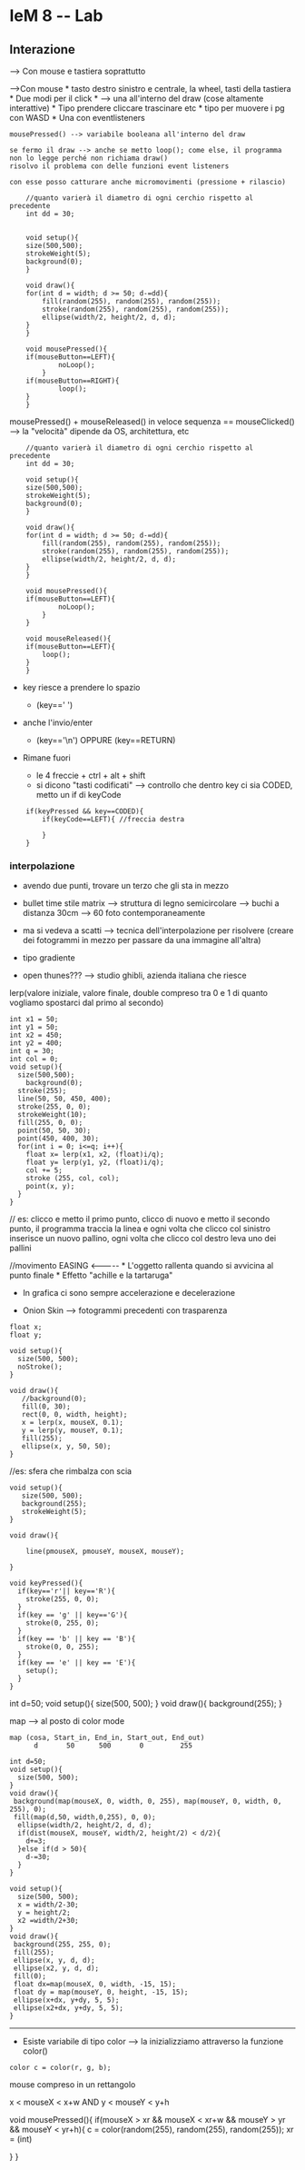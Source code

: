 # **IeM 8 -- Lab**

## **Interazione**  
--> Con mouse e tastiera soprattutto

-->Con mouse 
    * tasto destro sinistro e centrale, la wheel, tasti della tastiera
    * Due modi per il click 
    * --> una all'interno del draw (cose altamente interattive)
      * Tipo prendere cliccare trascinare etc
      * tipo per muovere i pg con WASD
    * Una con eventlisteners

    mousePressed() --> variabile booleana all'interno del draw

    se fermo il draw --> anche se metto loop(); come else, il programma non lo legge perché non richiama draw()  
    risolvo il problema con delle funzioni event listeners  

    con esse posso catturare anche micromovimenti (pressione + rilascio)

```processing
    //quanto varierà il diametro di ogni cerchio rispetto al precedente
    int dd = 30;


    void setup(){
    size(500,500); 
    strokeWeight(5); 
    background(0); 
    }

    void draw(){
    for(int d = width; d >= 50; d-=dd){
        fill(random(255), random(255), random(255)); 
        stroke(random(255), random(255), random(255)); 
        ellipse(width/2, height/2, d, d); 
    }
    }

    void mousePressed(){
    if(mouseButton==LEFT){
            noLoop(); 
        }
    if(mouseButton==RIGHT){
            loop();  
    }
    }
```

mousePressed() + mouseReleased() in veloce sequenza == mouseClicked() --> la "velocità" dipende da OS, architettura, etc

```processing
    //quanto varierà il diametro di ogni cerchio rispetto al precedente
    int dd = 30; 

    void setup(){
    size(500,500); 
    strokeWeight(5); 
    background(0); 
    }

    void draw(){
    for(int d = width; d >= 50; d-=dd){
        fill(random(255), random(255), random(255)); 
        stroke(random(255), random(255), random(255)); 
        ellipse(width/2, height/2, d, d); 
    }
    }

    void mousePressed(){
    if(mouseButton==LEFT){
            noLoop(); 
        }
    }

    void mouseReleased(){
    if(mouseButton==LEFT){
        loop(); 
    }
    }
```


* key riesce a prendere lo spazio
  * (key==' ')
* anche l'invio/enter
  * (key=='\n') OPPURE (key==RETURN)

* Rimane fuori
  * le 4 freccie + ctrl + alt + shift
  * si dicono "tasti codificati" --> controllo che dentro key ci sia CODED, metto un if di keyCode

```processing
    if(keyPressed && key==CODED){
        if(keyCode==LEFT){ //freccia destra

        }
    }
```

### **interpolazione**

* avendo due punti, trovare un terzo che gli sta in mezzo

* bullet time stile matrix --> struttura di legno semicircolare --> buchi a distanza 30cm --> 60 foto contemporaneamente

* ma si vedeva a scatti --> tecnica dell'interpolazione per risolvere (creare dei fotogrammi in mezzo per passare da una immagine all'altra)

* tipo gradiente

* open thunes??? --> studio ghibli, azienda italiana che riesce 


lerp(valore iniziale, valore finale, double compreso tra 0 e 1 di quanto vogliamo spostarci dal primo al secondo)

```processing
int x1 = 50; 
int y1 = 50; 
int x2 = 450;
int y2 = 400; 
int q = 30; 
int col = 0; 
void setup(){
  size(500,500);
    background(0); 
  stroke(255); 
  line(50, 50, 450, 400); 
  stroke(255, 0, 0); 
  strokeWeight(10);  
  fill(255, 0, 0); 
  point(50, 50, 30); 
  point(450, 400, 30); 
  for(int i = 0; i<=q; i++){
    float x= lerp(x1, x2, (float)i/q); 
    float y= lerp(y1, y2, (float)i/q); 
    col += 5; 
    stroke (255, col, col); 
    point(x, y); 
  }
}
```

// es: clicco e metto il primo punto, clicco di nuovo e metto il secondo punto, il programma traccia la linea e ogni volta che clicco col sinistro inserisce un nuovo pallino, ogni volta che clicco col destro leva uno dei pallini

//movimento EASING <----- 
    * L'oggetto rallenta quando si avvicina al punto finale
    * Effetto "achille e la tartaruga" 

* In grafica ci sono sempre accelerazione e decelerazione

* Onion Skin --> fotogrammi precedenti con trasparenza

```processing
float x; 
float y; 

void setup(){
  size(500, 500); 
  noStroke(); 
}

void draw(){
   //background(0); 
   fill(0, 30); 
   rect(0, 0, width, height); 
   x = lerp(x, mouseX, 0.1); 
   y = lerp(y, mouseY, 0.1); 
   fill(255); 
   ellipse(x, y, 50, 50); 
}
```

//es: sfera che rimbalza con scia



```
void setup(){
   size(500, 500); 
   background(255); 
   strokeWeight(5); 
}

void draw(){
   
    line(pmouseX, pmouseY, mouseX, mouseY); 
   
}

void keyPressed(){
  if(key=='r'|| key=='R'){
    stroke(255, 0, 0);
  }
  if(key == 'g' || key=='G'){
    stroke(0, 255, 0);  
  }
  if(key == 'b' || key == 'B'){
    stroke(0, 0, 255);  
  }
  if(key == 'e' || key == 'E'){
    setup(); 
  }
}
```

int d=50; 
void setup(){
  size(500, 500); 
}
void draw(){
  background(255); 
}

map --> al posto di color mode 

    map (cosa, Start_in, End_in, Start_out, End_out)
          d       50      500       0         255

```processing
int d=50; 
void setup(){
  size(500, 500); 
}
void draw(){
 background(map(mouseX, 0, width, 0, 255), map(mouseY, 0, width, 0, 255), 0); 
 fill(map(d,50, width,0,255), 0, 0); 
  ellipse(width/2, height/2, d, d); 
  if(dist(mouseX, mouseY, width/2, height/2) < d/2){
    d+=3; 
  }else if(d > 50){
    d-=30; 
  }
}
```

```processing
void setup(){
  size(500, 500);
  x = width/2-30; 
  y = height/2;
  x2 =width/2+30; 
}
void draw(){
 background(255, 255, 0); 
 fill(255); 
 ellipse(x, y, d, d); 
 ellipse(x2, y, d, d); 
 fill(0);
 float dx=map(mouseX, 0, width, -15, 15); 
 float dy = map(mouseY, 0, height, -15, 15); 
 ellipse(x+dx, y+dy, 5, 5); 
 ellipse(x2+dx, y+dy, 5, 5); 
}
```

***

* Esiste variabile di tipo color --> la inizializziamo attraverso la funzione color()

```
color c = color(r, g, b); 
```

mouse compreso in un rettangolo

x < mouseX < x+w
      AND
y < mouseY < y+h

void mousePressed(){
  if(mouseX > xr && mouseX < xr+w && mouseY > yr && mouseY < yr+h){
    c = color(random(255), random(255), random(255)); 
    xr = (int)

  }
}